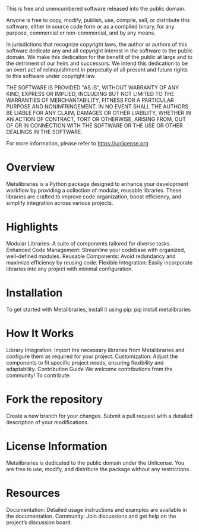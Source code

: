 This is free and unencumbered software released into the public domain.

Anyone is free to copy, modify, publish, use, compile, sell, or
distribute this software, either in source code form or as a compiled
binary, for any purpose, commercial or non-commercial, and by any
means.

In jurisdictions that recognize copyright laws, the author or authors
of this software dedicate any and all copyright interest in the
software to the public domain. We make this dedication for the benefit
of the public at large and to the detriment of our heirs and
successors. We intend this dedication to be an overt act of
relinquishment in perpetuity of all present and future rights to this
software under copyright law.

THE SOFTWARE IS PROVIDED "AS IS", WITHOUT WARRANTY OF ANY KIND,
EXPRESS OR IMPLIED, INCLUDING BUT NOT LIMITED TO THE WARRANTIES OF
MERCHANTABILITY, FITNESS FOR A PARTICULAR PURPOSE AND NONINFRINGEMENT.
IN NO EVENT SHALL THE AUTHORS BE LIABLE FOR ANY CLAIM, DAMAGES OR
OTHER LIABILITY, WHETHER IN AN ACTION OF CONTRACT, TORT OR OTHERWISE,
ARISING FROM, OUT OF OR IN CONNECTION WITH THE SOFTWARE OR THE USE OR
OTHER DEALINGS IN THE SOFTWARE.

For more information, please refer to <https://unlicense.org>


# Overview
Metalibraries is a Python package designed to enhance your development workflow by providing a collection of modular, reusable libraries. These libraries are crafted to improve code organization, boost efficiency, and simplify integration across various projects.

# Highlights
Modular Libraries: A suite of components tailored for diverse tasks.
Enhanced Code Management: Streamline your codebase with organized, well-defined modules.
Reusable Components: Avoid redundancy and maximize efficiency by reusing code.
Flexible Integration: Easily incorporate libraries into any project with minimal configuration.

# Installation
To get started with Metalibraries, install it using pip:
pip install metalibraries

# How It Works
Library Integration: Import the necessary libraries from Metalibraries and configure them as required for your project.
Customization: Adjust the components to fit specific project needs, ensuring flexibility and adaptability.
Contribution Guide
We welcome contributions from the community! To contribute:

# Fork the repository
Create a new branch for your changes.
Submit a pull request with a detailed description of your modifications.

# License Information
Metalibraries is dedicated to the public domain under the Unlicense. You are free to use, modify, and distribute the package without any restrictions.

# Resources
Documentation: Detailed usage instructions and examples are available in the documentation.
Community: Join discussions and get help on the project’s discussion board.